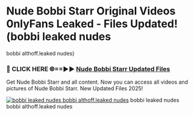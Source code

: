 # Nude Bobbi Starr Original Videos 0nlyFans Leaked - Files Updated! (bobbi leaked nudes<br>
bobbi althoff.leaked nudes)

<h3>🔴 CLICK HERE 🌐==►► <a href="https://tinyurl.com/2p9ay9w9" rel="nofollow">Nude Bobbi Starr Updated Files</a></h3>

Get Nude Bobbi Starr and all content. Now you can access all videos and pictures of Nude Bobbi Starr. New Updated Files 2025!

[![bobbi leaked nudes<br>
bobbi althoff.leaked nudes](https://i.imgur.com/KQgVmj3.gif)](https://tinyurl.com/2p9ay9w9)
bobbi leaked nudes<br>
bobbi althoff.leaked nudes